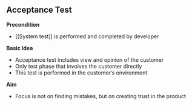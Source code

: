 ## Acceptance Test
**Precondition**
- [[System test]] is performed and completed by developer

**Basic Idea**
- Acceptance test includes view and opinion of the customer
- Only test phase that involves the customer directly
- This test is performed in the customer‘s environment

**Aim**
- Focus is not on finding mistakes, but on creating trust in the product